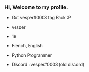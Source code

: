 ### Hi, Welcome to my profile.

- Got vesper#0003 tag Back :P

- vesper
- 16
- French, English
- Python Programmer
- Discord : vesper#0003 (old discord)

